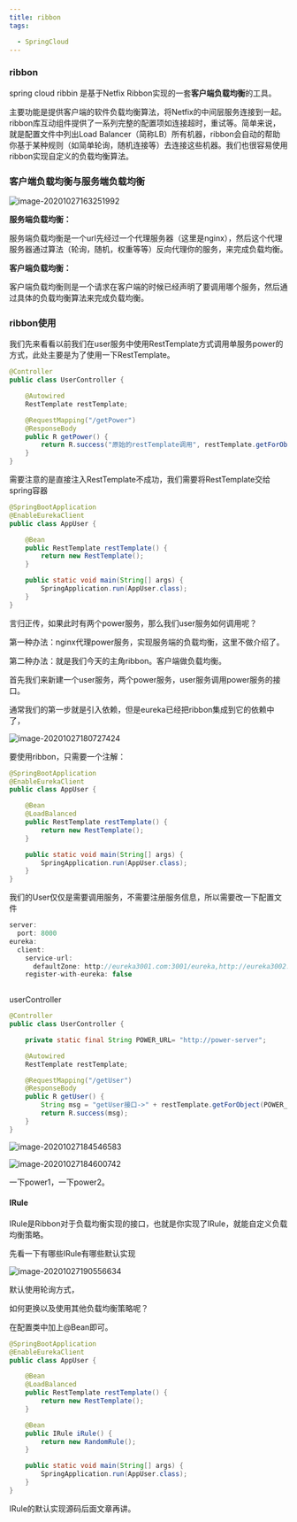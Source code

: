 ```yaml
---
title: ribbon
tags:

  - SpringCloud
---
```




### ribbon

spring cloud ribbin 是基于Netfix Ribbon实现的一套**客户端负载均衡**的工具。

主要功能是提供客户端的软件负载均衡算法，将Netfix的中间层服务连接到一起。ribbon库互动组件提供了一系列完整的配置项如连接超时，重试等。简单来说，就是配置文件中列出Load Balancer（简称LB）所有机器，ribbon会自动的帮助你基于某种规则（如简单轮询，随机连接等）去连接这些机器。我们也很容易使用ribbon实现自定义的负载均衡算法。



### 客户端负载均衡与服务端负载均衡

![image-20201027163251992](https://cdn.jsdelivr.net/gh/joelovealonge/noteimgs/image-20201027163251992.png)



**服务端负载均衡：**

​	服务端负载均衡是一个url先经过一个代理服务器（这里是nginx），然后这个代理服务器通过算法（轮询，随机，权重等等）反向代理你的服务，来完成负载均衡。

**客户端负载均衡：**

客户端负载均衡则是一个请求在客户端的时候已经声明了要调用哪个服务，然后通过具体的负载均衡算法来完成负载均衡。



### ribbon使用

我们先来看看以前我们在user服务中使用RestTemplate方式调用单服务power的方式，此处主要是为了使用一下RestTemplate。

```java
@Controller
public class UserController {

    @Autowired
    RestTemplate restTemplate;

    @RequestMapping("/getPower")
    @ResponseBody
    public R getPower() {
        return R.success("原始的restTemplate调用", restTemplate.getForObject("http://localhost:9001/getPower", Object.class));
    }
}
```

需要注意的是直接注入RestTemplate不成功，我们需要将RestTemplate交给spring容器

```java
@SpringBootApplication
@EnableEurekaClient
public class AppUser {

    @Bean
    public RestTemplate restTemplate() {
        return new RestTemplate();
    }

    public static void main(String[] args) {
        SpringApplication.run(AppUser.class);
    }
}
```



言归正传，如果此时有两个power服务，那么我们user服务如何调用呢？

第一种办法：nginx代理power服务，实现服务端的负载均衡，这里不做介绍了。

第二种办法：就是我们今天的主角ribbon。客户端做负载均衡。



首先我们来新建一个user服务，两个power服务，user服务调用power服务的接口。

通常我们的第一步就是引入依赖，但是eureka已经把ribbon集成到它的依赖中了，

![image-20201027180727424](https://cdn.jsdelivr.net/gh/joelovealonge/noteimgs/image-20201027180727424.png)

要使用ribbon，只需要一个注解：

```java
@SpringBootApplication
@EnableEurekaClient
public class AppUser {

    @Bean
    @LoadBalanced
    public RestTemplate restTemplate() {
        return new RestTemplate();
    }

    public static void main(String[] args) {
        SpringApplication.run(AppUser.class);
    }
}
```

我们的User仅仅是需要调用服务，不需要注册服务信息，所以需要改一下配置文件

```java
server:
  port: 8000
eureka:
  client:
    service-url:
      defaultZone: http://eureka3001.com:3001/eureka,http://eureka3002.com:3002/eureka,http://eureka3003.com:3003/eureka
    register-with-eureka: false
      
```

userController

```java
@Controller
public class UserController {

    private static final String POWER_URL= "http://power-server";

    @Autowired
    RestTemplate restTemplate;

    @RequestMapping("/getUser")
    @ResponseBody
    public R getUser() {
        String msg = "getUser接口->" + restTemplate.getForObject(POWER_URL+"/getPower", Object.class);
        return R.success(msg);
    }
}
```

![image-20201027184546583](https://cdn.jsdelivr.net/gh/joelovealonge/noteimgs/image-20201027184546583.png)

![image-20201027184600742](https://cdn.jsdelivr.net/gh/joelovealonge/noteimgs/image-20201027184600742.png)

一下power1，一下power2。

####  IRule

IRule是Ribbon对于负载均衡实现的接口，也就是你实现了IRule，就能自定义负载均衡策略。

先看一下有哪些IRule有哪些默认实现

![image-20201027190556634](https://cdn.jsdelivr.net/gh/joelovealonge/noteimgs/image-20201027190556634.png)



默认使用轮询方式，

如何更换以及使用其他负载均衡策略呢？

在配置类中加上@Bean即可。

```java
@SpringBootApplication
@EnableEurekaClient
public class AppUser {

    @Bean
    @LoadBalanced
    public RestTemplate restTemplate() {
        return new RestTemplate();
    }

    @Bean
    public IRule iRule() {
        return new RandomRule();
    }

    public static void main(String[] args) {
        SpringApplication.run(AppUser.class);
    }
}
```

IRule的默认实现源码后面文章再讲。